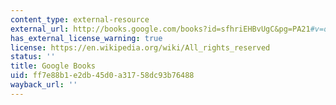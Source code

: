 ```yaml
---
content_type: external-resource
external_url: http://books.google.com/books?id=sfhriEHBvUgC&pg=PA21#v=onepage
has_external_license_warning: true
license: https://en.wikipedia.org/wiki/All_rights_reserved
status: ''
title: Google Books
uid: ff7e88b1-e2db-45d0-a317-58dc93b76488
wayback_url: ''
---
```

